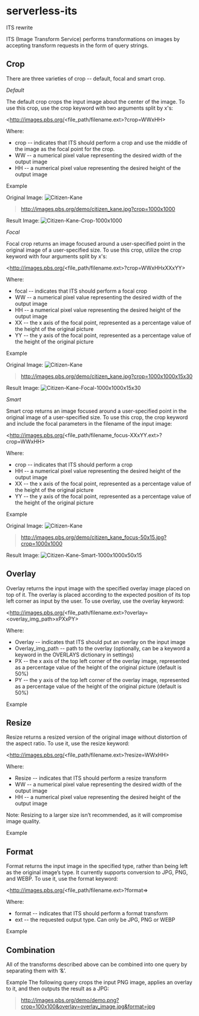 # serverless-its
ITS rewrite

ITS (Image Transform Service) performs transformations on images by accepting transform requests in the form of query strings. 


## Crop

There are three varieties of crop -- default, focal and smart crop.

*Default*

The default crop crops the input image about the center of the image. To use this crop, use the crop keyword with two arguments split by x's:

<http://images.pbs.org/<file_path/filename.ext>?crop=WWxHH>

Where:
* crop -- indicates that ITS should perform a crop and use the middle of the image as the focal point for the crop.
* WW -- a numerical pixel value representing the desired width of the output image
* HH -- a numerical pixel value representing the desired height of the output image

Example

Original Image: ![Citizen-Kane](https://commons.wikimedia.org/wiki/File:Citizen-Kane-Welles-Coulouris.jpg)

>http://images.pbs.org/demo/citizen_kane.jpg?crop=1000x1000

Result Image: ![Citizen-Kane-Crop-1000x1000](http://imgur.com/a/fzpTN)

*Focal*

Focal crop returns an image focused around a user-specified point in the original image of a user-specified size. To use this crop, utilize the crop keyword with four arguments split by x's:

<http://images.pbs.org/<file_path/filename.ext>?crop=WWxHHxXXxYY>

Where:
* focal -- indicates that ITS should perform a focal crop
* WW -- a numerical pixel value representing the desired width of the output image
* HH -- a numerical pixel value representing the desired height of the output image
* XX -- the x axis of the focal point, represented as a percentage value of the height of the original picture
* YY -- the y axis of the focal point, represented as a percentage value of the height of the original picture

Example

Original Image: ![Citizen-Kane](https://commons.wikimedia.org/wiki/File:Citizen-Kane-Welles-Coulouris.jpg)

>http://images.pbs.org/demo/citizen_kane.jpg?crop=1000x1000x15x30

Result Image: ![Citizen-Kane-Focal-1000x1000x15x30](http://imgur.com/a/fzpTN)

*Smart*

Smart crop returns an image focused around a user-specified point in the original image of a user-specified size. To use this crop, the crop keyword and include the focal parameters in the filename of the input image: 

<http://images.pbs.org/<file_path/filename_focus-XXxYY.ext>?crop=WWxHH>

Where:
* crop -- indicates that ITS should perform a crop
* HH -- a numerical pixel value representing the desired height of the output image
* XX -- the x axis of the focal point, represented as a percentage value of the height of the original picture
* YY -- the y axis of the focal point, represented as a percentage value of the height of the original picture

Example

Original Image: ![Citizen-Kane](https://commons.wikimedia.org/wiki/File:Citizen-Kane-Welles-Coulouris.jpg)

>http://images.pbs.org/demo/citizen_kane_focus-50x15.jpg?crop=1000x1000

Result Image: ![Citizen-Kane-Smart-1000x1000x50x15](http://imgur.com/a/fzpTN)

## Overlay

Overlay returns the input image with the specified overlay image placed on top of it. The overlay is placed according to the expected position of its top left corner as input by the user. To use overlay, use the overlay keyword:

<http://images.pbs.org/<file_path/filename.ext>?overlay=<overlay_img_path>xPXxPY>

Where:
* Overlay -- indicates that ITS should put an overlay on the input image
* Overlay_img_path -- path to the overlay (optionally, can be a keyword a keyword in the OVERLAYS dictionary in settings)
* PX -- the x axis of the top left corner of the overlay image,  represented as a percentage value of the height of the original picture (default is 50%)
* PY -- the y axis of the top left corner of the overlay image, represented as a percentage value of the height of the original picture (default is 50%)

Example



## Resize

Resize returns a resized version of the original image without distortion of the aspect ratio. To use it, use the resize keyword:

<http://images.pbs.org/<file_path/filename.ext>?resize=WWxHH>

Where:
* Resize -- indicates that ITS should perform a resize transform
* WW -- a numerical pixel value representing the desired width of the output image
* HH -- a numerical pixel value representing the desired height of the output image

Note: Resizing to a larger size isn’t recommended, as it will compromise image quality.

Example


## Format

Format returns the input image in the specified type, rather than being left as the original image’s type. It currently supports conversion to JPG, PNG, and WEBP. To use it, use the format keyword:

<http://images.pbs.org/<file_path/filename.ext>?format=<ext>>

Where:
* format -- indicates that ITS should perform a format transform
* ext -- the requested output type. Can only be JPG, PNG or WEBP

Example


## Combination
All of the transforms described above can be combined into one query by separating them with ‘&’.

Example
The following query crops the input PNG image, applies an overlay to it, and then outputs the result as a JPG:

>http://images.pbs.org/demo/demo.png?crop=100x100&overlay=overlay_image.jpg&format=jpg

